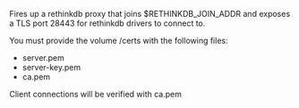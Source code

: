 Fires up a rethinkdb proxy that joins $RETHINKDB_JOIN_ADDR and exposes a TLS port 28443 for rethinkdb drivers to connect to.

You must provide the volume /certs with the following files:

* server.pem
* server-key.pem
* ca.pem

Client connections will be verified with ca.pem

